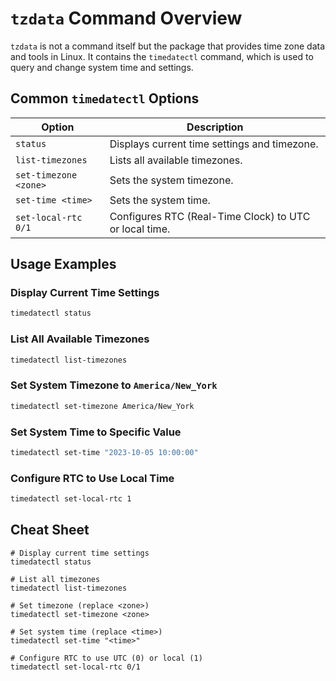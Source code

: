 # `tzdata` Command Overview

`tzdata` is not a command itself but the package that provides time zone data and tools in Linux. It contains the `timedatectl` command, which is used to query and change system time and settings.

## Common `timedatectl` Options

| Option                  | Description                                   |
|-------------------------|-----------------------------------------------|
| `status`                | Displays current time settings and timezone.  |
| `list-timezones`        | Lists all available timezones.                |
| `set-timezone <zone>`   | Sets the system timezone.                     |
| `set-time <time>`       | Sets the system time.                         |
| `set-local-rtc 0/1`     | Configures RTC (Real-Time Clock) to UTC or local time. |

## Usage Examples

### Display Current Time Settings

```bash
timedatectl status
```

### List All Available Timezones

```bash
timedatectl list-timezones
```

### Set System Timezone to `America/New_York`

```bash
timedatectl set-timezone America/New_York
```

### Set System Time to Specific Value

```bash
timedatectl set-time "2023-10-05 10:00:00"
```

### Configure RTC to Use Local Time

```bash
timedatectl set-local-rtc 1
```

## Cheat Sheet

```plaintext
# Display current time settings
timedatectl status

# List all timezones
timedatectl list-timezones

# Set timezone (replace <zone>)
timedatectl set-timezone <zone>

# Set system time (replace <time>)
timedatectl set-time "<time>"

# Configure RTC to use UTC (0) or local (1)
timedatectl set-local-rtc 0/1
```
